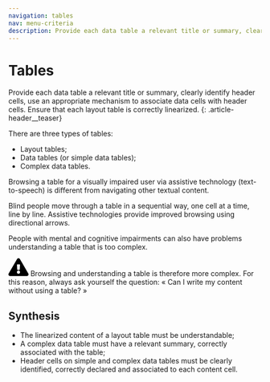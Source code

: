 ```yaml
---
navigation: tables
nav: menu-criteria
description: Provide each data table a relevant title or summary, clearly identify header cells, use an appropriate mechanism to associate data cells with header cells. Ensure that each layout table is correctly linearised.
---
```


# Tables

Provide each data table a relevant title or summary, clearly identify header cells, use an appropriate mechanism to associate data cells with header cells. Ensure that each layout table is correctly linearized.
{: .article-header__teaser}

There are three types of tables:

* Layout tables;
* Data tables (or simple data tables);
* Complex data tables.

Browsing a table for a visually impaired user via assistive technology (text-to-speech) is different from navigating other textual content.

Blind people move through a table in a sequential way, one cell at a time, line by line. Assistive technologies provide improved browsing using directional arrows.

People with mental and cognitive impairments can also have problems understanding a table that is too complex.

<div class="important">
<svg role="img" aria-label="Important" xmlns="http://www.w3.org/2000/svg" viewBox="0 0 576 512" width="40" height="36"><title>Important</title><path d="M569.517 440.013C587.975 472.007 564.806 512 527.94 512H48.054c-36.937 0-59.999-40.055-41.577-71.987L246.423 23.985c18.467-32.009 64.72-31.951 83.154 0l239.94 416.028zM288 354c-25.405 0-46 20.595-46 46s20.595 46 46 46 46-20.595 46-46-20.595-46-46-46zm-43.673-165.346l7.418 136c.347 6.364 5.609 11.346 11.982 11.346h48.546c6.373 0 11.635-4.982 11.982-11.346l7.418-136c.375-6.874-5.098-12.654-11.982-12.654h-63.383c-6.884 0-12.356 5.78-11.981 12.654z"/></svg>
Browsing and understanding a table is therefore more complex. For this reason, always ask yourself the question: «&nbsp;Can I write my content without using a table?&nbsp;»
</div>

## Synthesis
* The linearized content of a layout table must be understandable;
* A complex data table must have a relevant summary, correctly associated with the table;
* Header cells on simple and complex data tables must be clearly identified, correctly declared and associated to each content cell.


